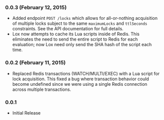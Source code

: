 ### 0.0.3 (February 12, 2015)

  * Added endpoint `POST /locks` which allows for all-or-nothing acquisition of multiple locks subject to the same `maximumLocks` and `ttlSeconds` constraints. See the API documentation for full details.
  * Lox now attempts to cache its Lua scripts inside of Redis. This eliminates the need to send the entire script to Redis for each evaluation; now Lox need only send the SHA hash of the script each time.

### 0.0.2 (February 11, 2015)

  * Replaced Redis transactions (WATCH/MULTI/EXEC) with a Lua script for lock acquisition. This fixed a bug where transaction behavior could become undefined since we were using a single Redis connection across multiple transactions.

### 0.0.1

  * Initial Release
